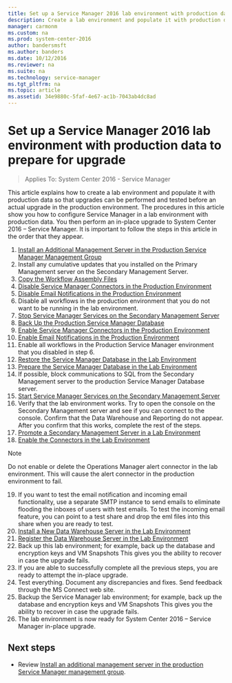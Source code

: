 ```yaml
---
title: Set up a Service Manager 2016 lab environment with production data
description: Create a lab environment and populate it with production data so that upgrades can be performed and tested before you upgrade a production environment.
manager: carmonm
ms.custom: na
ms.prod: system-center-2016
author: bandersmsft
ms.author: banders
ms.date: 10/12/2016
ms.reviewer: na
ms.suite: na
ms.technology: service-manager
ms.tgt_pltfrm: na
ms.topic: article
ms.assetid: 34e9880c-5faf-4e67-ac1b-7043ab4dc8ad
---
```


# Set up a Service Manager 2016 lab environment with production data to prepare for upgrade

>Applies To: System Center 2016 - Service Manager

This article explains how to create a lab environment and populate it with production data so that upgrades can be performed and tested before an actual upgrade in the production environment. The procedures in this article show you how to configure Service Manager in a lab environment with production data. You then perform an in-place upgrade to System Center 2016 – Service Manager. It is important to follow the steps in this article in the order that they appear.

1. [Install an Additional Management Server in the Production Service Manager Management Group](../sm/deploy/upgrade-how-to-install-an-additional-management-server-in-the-production-service-manager-management-group.md)
2. Install any cumulative updates that you installed on the Primary Management server on the Secondary Management Server.
3. [Copy the Workflow Assembly Files](../sm/deploy/upgrade-how-to-copy-the-workflow-assembly-files.md)
4. [Disable Service Manager Connectors in the Production Environment](../sm/deploy/upgrade-how-to-disable-service-manager-connectors-in-the-production-environment.md)
5. [Disable Email Notifications in the Production Environment](../sm/deploy/upgrade-how-to-disable-email-notifications-in-the-production-environment.md)
6. Disable all workflows in the production environment that you do not want to be running in the lab environment.
7. [Stop Service Manager Services on the Secondary Management Server](../sm/deploy/upgrade-how-to-stop-service-manager-services-on-the-secondary-management-server.md)
8. [Back Up the Production Service Manager Database](../sm/deploy/upgrade-how-to-back-up-the-production-service-manager-database.md)
9. [Enable Service Manager Connectors in the Production Environment](../sm/deploy/upgrade-how-to-enable-service-manager-connectors-in-the-production-environment.md)
10. [Enable Email Notifications in the Production Environment](../sm/deploy/upgrade-how-to-enable-email-notifications-in-the-production-environment.md)
11. Enable all workflows in the Production Service Manager environment that you disabled in step 6.
12. [Restore the Service Manager Database in the Lab Environment](../sm/deploy/upgrade-how-to-restore-the-service-manager-database-in-the-lab-environment.md)
13. [Prepare the Service Manager Database in the Lab Environment](../sm/deploy/upgrade-how-to-prepare-the-service-manager-database-in-the-lab-environment.md)
14. If possible, block communications to SQL from the Secondary Management server to the production Service Manager Database server.
15. [Start Service Manager Services on the Secondary Management Server](../sm/deploy/upgrade-how-to-start-service-manager-services-on-the-secondary-management-server.md)
16. Verify that the lab environment works. Try to open the console on the Secondary Management server and see if you can connect to the console. Confirm that the Data Warehouse and Reporting do not appear. After you confirm that this works, complete the rest of the steps.
17. [Promote a Secondary Management Server in a Lab Environment](../sm/deploy/upgrade-how-to-promote-a-secondary-management-server-in-a-lab-environment.md)
18. [Enable the Connectors in the Lab Environment](../sm/deploy/upgrade-how-to-enable-the-connectors-in-the-lab-environment.md)
  >[!NOTE]
  Do not enable or delete the Operations Manager alert connector in the lab environment. This will cause the alert connector in the production environment to fail.

19. If you want to test the email notification and incoming email functionality, use a separate SMTP instance to send emails to eliminate flooding the inboxes of users with test emails. To test the incoming email feature, you can point to a test share and drop the eml files into this share when you are ready to test.
20. [Install a New Data Warehouse Server in the Lab Environment](../sm/deploy/upgrade-how-to-install-a-new-data-warehouse-server-in-the-lab-environment.md)
21. [Register the Data Warehouse Server in the Lab Environment](../sm/deploy/upgrade-how-to-register-the-data-warehouse-server-in-the-lab-environment.md)
22. Back up this lab environment; for example, back up the database and encryption keys and VM Snapshots This gives you the ability to recover in case the upgrade fails.
23. If you are able to successfully complete all the previous steps, you are ready to attempt the in-place upgrade.
24. Test everything. Document any discrepancies and fixes. Send feedback through the MS Connect web site.
25. Backup the Service Manager lab environment; for example, back up the database and encryption keys and VM Snapshots This gives you the ability to recover in case the upgrade fails.
26. The lab environment is now ready for System Center 2016 – Service Manager in-place upgrade.

## Next steps

- Review [Install an additional management server in the production Service Manager management group](../sm/deploy/upgrade-how-to-install-an-additional-management-server-in-the-production-service-manager-management-group.md).
